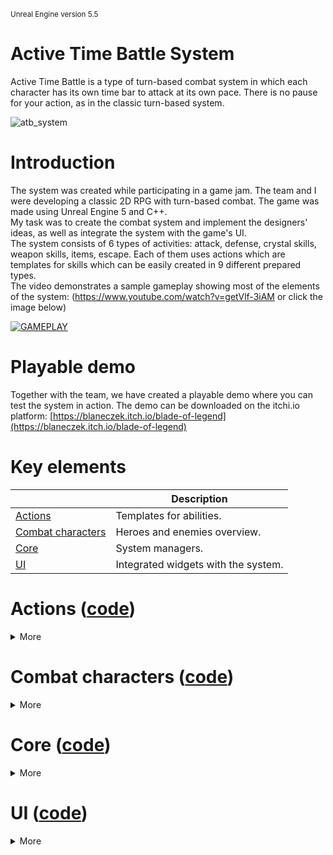 <sub>Unreal Engine version 5.5</sub>
</br>

# Active Time Battle System
Active Time Battle is a type of turn-based combat system in which each character has its own time bar to attack at its own pace. There is no pause for your action, as in the classic turn-based system.

![atb_system](https://github.com/user-attachments/assets/dd45f40c-6826-458c-b025-c6fe10f13a89)

# Introduction
The system was created while participating in a game jam. The team and I were developing a classic 2D RPG with turn-based combat. The game was made using Unreal Engine 5 and C++. 
</br>My task was to create the combat system and implement the designers' ideas, as well as integrate the system with the game's UI. 
</br>The system consists of 6 types of activities: attack, defense, crystal skills, weapon skills, items, escape. Each of them uses actions which are templates for skills which can be easily created in 9 different prepared types. 
</br>The video demonstrates a sample gameplay showing most of the elements of the system: (https://www.youtube.com/watch?v=getVlf-3iAM or click the image below)

[![GAMEPLAY](https://img.youtube.com/vi/getVlf-3iAM/0.jpg)](https://www.youtube.com/watch?v=getVlf-3iAM)

# Playable demo
Together with the team, we have created a playable demo where you can test the system in action. The demo can be downloaded on the itchi.io platform:
[https://blaneczek.itch.io/blade-of-legend](https://blaneczek.itch.io/blade-of-legend)

# Key elements

|                                                                               | Description                                                     |
|-------------------------------------------------------------------------------|-----------------------------------------------------------------|
| [Actions](#actions-code)                                                      | Templates for abilities.                                        |
| [Combat characters](#combat-characters-code)                                  | Heroes and enemies overview.                                    |
| [Core](#core-code)                                                            | System managers.                                                |
| [UI](#ui-code)                                                                | Integrated widgets with the system.                             |


# Actions ([code](Source/BladeOfLegend/DAWID/CombatSystem/Actions))  
<details>
<summary>More</summary>
</br>	
Actions are used for all activities that characters perform during combat, from using abilities to using items. Each action is a UObject that is created when any activity is performed. There are 9 types of actions that determine how an activity will be performed: </br>
  
<img src="https://github.com/user-attachments/assets/b5b246d9-91e8-4e83-b154-97bad793ce8a" width="800">

</br>**Default:** an action that is used on the character who performs it, such as using items or the Defense ability.
</br>![default](https://github.com/user-attachments/assets/484e87a2-7d96-4baa-95b8-bdd5fe2d6283)

</br>**Default Melee/Range:** an action that is used on another character, such as using the default attack ability. In Melee the character runs to the target, in Range the character sends a projectile to the target.
</br>![defaultmelee (2)](https://github.com/user-attachments/assets/0d04fef0-a954-4523-b9d2-9200ec76cbcc) ![defaultrange](https://github.com/user-attachments/assets/164f3493-a458-4238-82b7-2ebbe9076a64)

</br>**Multiple Default Melee/Range:** an action used on multiple characters.
</br>![multiplemelee](https://github.com/user-attachments/assets/09b024bf-3aff-41e6-a9f8-e5e1918bba53) ![multiplerange](https://github.com/user-attachments/assets/c3113ccd-f273-4f6e-bf90-87cfaa36e45a)

</br>**Bounce Range:** a special action that sends a single projectile that bounces between multiple characters.
</br>![bounce](https://github.com/user-attachments/assets/12ae90be-cd0a-471c-9056-d5cf5d9f340e)

</br>**Column Melee:** a special action in which one column of slots is selected and the character performs the ability on every character in that column
</br>![column](https://github.com/user-attachments/assets/c34676cb-2964-4aa4-8fed-5843c80b5c93)

</br>**Whole Team In Place:** a special action in which the ability is used on all enemies without projectiles or having to walk up to them..
</br>![wholeteam](https://github.com/user-attachments/assets/249a9654-e3ab-4c3c-ab6d-9b360492294f)

</br>**Summon:** a special action that allows you to summon new characters to slots.
</br>![summon](https://github.com/user-attachments/assets/096a0d5e-dcf4-4a06-b8e0-a25141f1518f)

</br>Let's take a look at how this works. For example, the player selects **Attack**, selects the enemy character, and then the proper UObject is created. An action of type **DefaultMelee** is used for this purpose. The character's default attack is created in Blueprint, which inherits from the **DefaultMeleeAction** class. This way designers can easily create abilities in Blueprints, set all the necessary data and calculate damage or other effects. </br> 

<img src="https://github.com/user-attachments/assets/5f530f65-0e81-433f-a5ac-ebcfae6f0f37" width="1000">

</br>Actions are managed by **BLActionComponent**, which is added to Characters. In this component, the correct action type is first created in the **CreateAction** function based on **ActionData.Type**. Then the **OnCreateAction** function of the newly created UObject is called.

```c++
void UBLActionComponent::CreateAction(const FVector& OwnerSlotLocation, const TArray<ABLCombatSlot*>& Targets, const FCombatActionData& ActionData, AActor* CombatManagerActor)
{
	ABLCombatCharacter* OwnerChar = Cast<ABLCombatCharacter>(GetOwner());
	if (!OwnerChar)
	{
		EndAction(true);
		return;
	}

	SlotLocation = OwnerSlotLocation;
	TargetSlots = Targets;

	switch (ActionData.Type)
	{
		case ECombatActionType::ATTACK:
		{
			if (!AttackActions.IsValidIndex(ActionData.Index))
			{
				break;
			}

			CurrentAction = NewObject<UBLAction>(this, AttackActions[ActionData.Index].LoadSynchronous());
			if (CurrentAction)
			{
				CurrentAction->OnCreateAction(this, OwnerChar, CombatManagerActor);
			}
			else
			{
				break;
			}
			return;
		}
  .
  .
  .
```

</br>The **ActivateAction** function is then called in the Action object. Each action type has its own implementation of this function. The action we chose earlier is of type **DefaultMeleeAction**. There we return to the ActionComponent and call the **DefaultMeleeAction** function. 

```c++
void UBLAction::OnCreateAction(UBLActionComponent* OwnerComponent, ABLCombatCharacter* Owner, AActor* InCombatManager)
{
	if (OwnerComponent && Owner)
	{
		CombatManager = InCombatManager;
		OwnerChar = Owner;

		ActivateAction(OwnerComponent);

		if (TurnsCost > 0)
		{
			OwnerChar->StartActionTurnsCooldown(TurnsCost);
		}
	}
}
```

```c++
void UBLDefaultMeleeAction::ActivateAction(UBLActionComponent* OwnerComponent)
{
	if (OwnerComponent && IsValid(OwnerChar))
	{
		OwnerComponent->DefaultMeleeAction();

		OwnerChar->SetCurrentME(FMath::Clamp((OwnerChar->GetCurrentME() - MECost), 0.f, OwnerChar->GetMaxME()));
	}
}
```

</br>**ActionComponent** manages all the action flows. In our example, the **DefaultMeleeAction** function is called, which calculates the location where our character needs to move and sends it there.

```c++
/** Action is executing in place, target is the owner. */
	void DefaultAction();

	/** Character runs up to the target and executes action. */
	void DefaultMeleeAction();

	/** Character creates a projectile that flies to the target and executes action. */
	void DefaultRangeAction(const TSubclassOf<ABLRangeProjectile>& ProjectileClass, UPaperFlipbook* ProjectileSprite);

	/** Character runs up to the targets one by one and executes action for every target .*/
	void MultipleDefaultMeleeAction();

	/** Character creates multiple projectiles that fly to the targets and execute action. */
	void MultipleDefaultRangeAction(TSubclassOf<ABLRangeProjectile> ProjectileClass, UPaperFlipbook* ProjectileSprite);

	/** Character runs up to the column and executes an action for every target in column. */
	void ColumnMeleeAction();

	/** Character creates a single projectile that travels through multiple targets. */
	void BounceRangeAction(const TSubclassOf<ABLRangeProjectile>& ProjectileClass, UPaperFlipbook* ProjectileSprite);

	/** Character in place executes an action for each target. */
	void MultipleInPlaceAction(const TSubclassOf<APaperZDCharacter>& EffectClass);
```

```c++
void UBLActionComponent::DefaultMeleeAction()
{
	if (!IsValid(AIC) || !TargetSlots.IsValidIndex(0) || !IsValid(TargetSlots[0]))
	{
		EndAction();
		return;
	}

	AIC->GetPathFollowingComponent()->OnRequestFinished.AddUObject(this, &UBLActionComponent::ReachedActionDestination);
	const FVector& Location = TargetSlots[0]->GetCharacter()->GetActorLocation() + (TargetSlots[0]->GetCharacter()->GetActorForwardVector() * 40);
	AIC->MoveToLocation(Location, 5.f);
}
```

</br>When a character reaches the target point, an action is executed (an animation is played, damage is dealt, etc.), and then the characters return to their location.

```c++
void UBLActionComponent::ReachedActionDestination(FAIRequestID RequestID, const FPathFollowingResult& Result)
{
	if (!IsValid(AIC) || !IsValid(CurrentAction))
	{
		AIC->MoveToLocation(SlotLocation, 5.f);
		EndAction();
		return;
	}

	AIC->GetPathFollowingComponent()->OnRequestFinished.RemoveAll(this);
	AIC->GetPathFollowingComponent()->OnRequestFinished.AddUObject(this, &UBLActionComponent::ReachedSlotLocation);

	CurrentAction->OnEndExecution.BindWeakLambda(this, [this]() { AIC->MoveToLocation(SlotLocation, 5.f); });
	CurrentAction->ExecuteAction(TargetSlots);
}
```

```c++
void UBLDefaultMeleeAction::ExecuteAction(const TArray<ABLCombatSlot*>& Targets)
{
	if (!IsValid(OwnerChar) || !Targets.IsValidIndex(0) || !Targets[0])
	{
		OnEndExecution.ExecuteIfBound();
		return;
	}

	if (IsValid(ActionAnim))
	{
		FZDOnAnimationOverrideEndSignature EndAnimDel;
		EndAnimDel.BindWeakLambda(this, [this](bool bResult) { OnEndExecution.ExecuteIfBound(); });
		OwnerChar->GetAnimationComponent()->GetAnimInstance()->PlayAnimationOverride(ActionAnim, "DefaultSlot", 1.f, 0.0f, EndAnimDel);
		ActionCalculations(Targets[0], CombatManager);
	}
	else
	{
		ActionCalculations(Targets[0], CombatManager);
		OnEndExecution.ExecuteIfBound();
	}
}
```

<br>
</details>

# Combat characters ([code](Source/BladeOfLegend/DAWID/CombatSystem/Characters)) 
<details>
<summary>More</summary>
	
</br>**Combat characters** are heroes and enemies used during combat. They contain all the necessary data, such as character attributes and possessed actions, as well as functions responsible for calculating damage and other effects.

```c++
float ABLCombatCharacter::CalculateElementsMultipliers(ECombatElementType DamageElementType, ECombatElementType CharacterElementType, bool& OutIsHeal)
{ 
	OutIsHeal = false;

	TArray<TArray<float>> ElementsTable = {
	  // AttackType
	  //   FIRE     WATER   EARTH   WIND    ICE    THUNDER  ACID    DARK    WHITE   NONE       TargetType
		{1.0f,   2.0f,   1.0f,   1.0f,   1.5f,   1.0f,   1.0f,   1.5f,   1.0f,   1.0f},  // FIRE   
		{2.0f,   1.0f,   1.0f,   1.0f,   1.5f,   4.0f,   0.75f,  1.0f,   1.5f,   1.0f},  // WATER
		{1.0f,   1.0f,   1.0f,   2.0f,   1.0f,   0.0f,   4.0f,   1.5f,   1.0f,   1.0f},  // EARTH
		{1.0f,   1.0f,   2.0f,   1.0f,   1.0f,   4.0f,   1.0f,   1.0f,   1.5f,   1.0f},  // WIND
		{1.5f,   0.75f,  1.0f,   1.0f,   1.0f,   0.75f,  1.0f,   1.5f,   1.0f,   1.0f},  // ICE
		{1.0f,   0.0f,   4.0f,   0.0f,   1.5f,   1.0f,   1.0f,   1.0f,   1.5f,   1.0f},  // THUNDER
		{1.0f,   1.5f,   0.0f,   1.0f,   1.0f,   1.0f,   1.0f,   1.5f,   1.0f,   1.0f},  // ACID
		{0.0f,   1.0f,   0.0f,   1.0f,   0.0f,   1.0f,   0.0f,   1.0f,   2.0f,   0.0f},  // DARK
		{1.0f,   0.0f,   1.0f,   0.0f,   1.0f,   0.0f,   1.0f,   2.0f,   1.0f,   0.0f},  // WHITE
		{1.0f,   1.0f,   1.0f,   1.0f,   1.0f,   1.0f,   1.0f,   1.0f,   1.0f,   1.0f}   // NONE
	};

	const int32 AttackElementIndex = static_cast<int32>(DamageElementType);
	const int32 TargetElementIndex = static_cast<int32>(CharacterElementType);

	const float Multiplier = ElementsTable[TargetElementIndex][AttackElementIndex];

	// If Attack and Target Element is the same, damage will be converted to healing (except NONE NONE)
	if (AttackElementIndex == TargetElementIndex && AttackElementIndex != ElementsTable.Num() - 1)
	{
		OutIsHeal = true;
		return Multiplier;
	}
	else
	{
		return Multiplier;
	}
}
```

```c++
void ABLCombatCharacter::HandleDamageHit(ABLCombatCharacter* Attacker, float Damage, float DMGMultiplier, ECombatElementType DamageElementType, bool bMagicalAction)
{
	// Only if action is physical
	if (!bMagicalAction)
	{
		// If it draws DODGE, character will not take any damage or heal
		const int32 DodgeChance = FMath::RandRange(1, 100);
		if (DodgeChance <= CurrentDodge)
		{
			DisplayTextDMG(0, false, DamageElementType, true);
			return;
		}
	}
	
	if (bMagicalAction && bMagicImmunity)
	{
		DisplayTextDMG(0, false, DamageElementType, false);
		return;
	}

	// If it draws Pierce, Defense is reduced by half
	const int32 PierceChance = FMath::RandRange(1, 100);
	const float NewDefense = PierceChance <= BaseData.Pierce ? CurrentDefense / 2 : CurrentDefense;

	// 10 def decreases dmg by 5%
	float DMGValue = (Damage * DMGMultiplier) * (1.f - ((NewDefense / 1000) * 5));

	// If attack is physical and Attacker has Poisoning status, dmg is decreased by 20%
	if (!bMagicalAction && Attacker && Attacker->StatusesComponent->Statuses.Contains(ECombatStatusType::POISONING))
	{
		// Clamp because Defense can be higher than Damage, so that Damage is not negative
		DMGValue = FMath::Clamp(FMath::RoundHalfFromZero(DMGValue * 0.8f), 0, FMath::RoundHalfFromZero(DMGValue));
	}
	else
	{
		DMGValue = FMath::Clamp(FMath::RoundHalfFromZero(DMGValue), 0, FMath::RoundHalfFromZero(DMGValue));
	}

	// Sets character HP between 0 and MaxHP
	CurrentHP = FMath::Clamp((CurrentHP - DMGValue), 0, BaseData.MaxHP);

	DisplayTextDMG(DMGValue, false, DamageElementType);
	OnHealthUpdate.ExecuteIfBound();

	if (BaseData.TakeDMGAnim && GetAnimInstance() && !bDefendIdle)
	{
		GetAnimationComponent()->GetAnimInstance()->PlayAnimationOverride(BaseData.TakeDMGAnim);
	}
}
```


</details>

# Core ([code](Source/BladeOfLegend/DAWID/CombatSystem/Core)) 
<details>
<summary>More</summary>
	
</br>There are two key elements: **Combat Slots** and **Combat Manager**. 
</br>
</br>**Combat slots** are actors with collision boxes placed on the level where combat characters are located. Each character is assigned to a slot. The player can interact with the assigned slots using the mouse. When the player hovers over or clicks on a slot, an arrow of a different color appears. Slots are used to select heroes and enemies by the player.
	
<img src="https://github.com/user-attachments/assets/74257afa-30b0-41d6-abfa-187f43de648c" width="415"> ![slotsgif](https://github.com/user-attachments/assets/74bc39c9-28da-4318-87d1-637c773c6a39)

</br>**Combat Manager** is the main part of the system that manages gameplay, and also UI elements. We can break it down into 3 parts (Player, Enemies and General) and describe the most important functions.
</br></br>**Player:** The manager spawns all heroes with the appropriate data and handles clicking on slots when the player performs an action. Then, when the action is used, it processes it further, adding it to the queue.

```c++
void ABLCombatManager::SetPlayerTeam()
{
	UBLGameInstance* GI = Cast<UBLGameInstance>(GetGameInstance());	
	if (!GI || !IsValid(Widget))
	{
		return;
	}

	for (int32 Index = 0; Index < FMath::Clamp(GI->SaveGameData.HeroesData.Heroes.Num(), 0, 5); ++Index)
	{
		const FCombatCharData& CharBaseData = GI->CalculateBaseCombatData(Index);
		if (PlayerTeam[Index])
		{
			PlayerTeam[Index]->SpawnHero(CharBaseData, GI->SaveGameData.HeroesData.Heroes[Index].CombatActions, GI->CombatData.bSneakAttack);
			GI->CombatData.bSneakAttack ? Widget->AddHero(PlayerTeam[Index]->GetIndex(), CharBaseData, true)
										: Widget->AddHero(PlayerTeam[Index]->GetIndex(), CharBaseData, false);
			Widget->AddHeroActions(PlayerTeam[Index]->GetIndex(), CharBaseData, GI->SaveGameData.HeroesData.Heroes[Index].CombatActions, GI->CombatData.bCanRunAway);
		}
	}
}
```

```c++
void ABLCombatManager::HandleSlotClicked(AActor* Slot)
{
	if (CurrentActionType == ECombatActionType::NONE)
	{
		return;
	}
	
	ABLCombatSlot* CurrentSlot = Cast<ABLCombatSlot>(Slot);
	if (!CurrentSlot || !CurrentSlot->IsActive())
	{
		return;
	}

	// If the player doesn't have enough ME for an action, display the widget.
	if (IsValid(Widget) && CurrentActionData.MECost > CurrentPlayerSlot->GetCharacter()->GetCurrentME())
	{
		Widget->ActivateNotEnoughME();
		return;
	}

	switch (CurrentActionData.Flow) 
	{
		case ECombatActionFlow::DEFAULT:
		{
			if (CurrentSlot == CurrentPlayerSlot)
			{
				ChooseTargetSlot(CurrentSlot);
				break;
			}
			return;
		}
		case ECombatActionFlow::DEFAULT_MELEE:
		case ECombatActionFlow::DEFAULT_RANGE:
		case ECombatActionFlow::MULTIPLE_MELEE:
		case ECombatActionFlow::MULTIPLE_RANGE:
		{
			if (CurrentSlot->IsEnemy())
			{
				ChooseTargetSlot(CurrentSlot);
				if (CurrentTargetsSlots.Num() >= CurrentActionData.TargetsNum)
				{
					break;
				}
			}
			return;	
		}
		case ECombatActionFlow::COLUMN_MELEE:
		{
			if (CurrentSlot->IsEnemy())
			{
				int32 IndexStart = 0;
				int32 IndexEnd = 0;
				// 1. column
				if (CurrentSlot->GetIndex() <= 3)
				{
					IndexStart = 0;
					IndexEnd = 3;
				}
				// 2. column
				else if (CurrentSlot->GetIndex() >= 4 && CurrentSlot->GetIndex() <= 7)
				{
					IndexStart = 4;
					IndexEnd = 7;
				}
				// 3. column
				else
				{
					IndexStart = 8;
					IndexEnd = 11;
				}

				for (IndexStart; IndexStart <= IndexEnd; ++IndexStart)
				{
					if (EnemyTeam[IndexStart] && EnemyTeam[IndexStart]->IsActive())
					{
						ChooseTargetSlot(EnemyTeam[IndexStart]);
					}
				}
				break;
			}
			return;				
		}
		case ECombatActionFlow::BOUNCE_RANGE:
		{
			if (CurrentSlot->IsEnemy())
			{
				ChooseTargetSlot(CurrentSlot);
				if (CurrentActionData.TargetsNum == 1)
				{
					break;
				}

				// Projectiles cannot bounce 2 times in a row on the same target
				int32 DisabledIndex = CurrentSlot->GetIndex();
				for (int32 Index = 0; Index < CurrentActionData.TargetsNum - 1; ++Index)
				{
					TArray<int32> AvailableIndexes;
					for (const auto& EnemySlot : EnemyTeam)
					{
						if (EnemySlot && EnemySlot->IsActive() && EnemySlot->GetIndex() != DisabledIndex)
						{
							AvailableIndexes.Add(EnemySlot->GetIndex());
						}
					}

					if (AvailableIndexes.IsEmpty())
					{
						break; 
					}

					const int32 RandomIndex = FMath::RandRange(0, AvailableIndexes.Num() - 1);						
					CurrentTargetsSlots.Add(EnemyTeam[AvailableIndexes[RandomIndex]]);
					DisabledIndex = AvailableIndexes[RandomIndex];
				}
				break;
			}
			return;
		}
		case ECombatActionFlow::WHOLE_TEAM_IN_PLACE:
		{
			if (CurrentSlot->IsEnemy())
			{	
				for (const auto& EnemySlot : EnemyTeam)
				{
					if (EnemySlot && EnemySlot->IsActive())
					{
						ChooseTargetSlot(EnemySlot);
					}
				}
				break;
			}
			return;
		}
		default:
		{
			return;
		}
	}

	ProcessPlayerAction();
}
```

```c++
void ABLCombatManager::ProcessPlayerAction()
{
	if (!IsValid(Widget) || !IsValid(CurrentPlayerSlot))
	{
		return;
	}

	AddActionToQueue(CurrentPlayerSlot, CurrentTargetsSlots, CurrentActionData, false);
	CurrentPlayerSlot->bCanDoAction = false;
	CurrentActionType = ECombatActionType::NONE;

	Widget->ResetHeroCooldownBar(CurrentPlayerSlot->GetIndex());

	ClearPlayerSlot();
	ChooseAvailablePlayerSlot();

	FTimerHandle ClearTargetDelay;
	FTimerDelegate ClearTargetDel;
	ClearTargetDel.BindUObject(this, &ABLCombatManager::ClearTargetsSlots);
	GetWorld()->GetTimerManager().SetTimer(ClearTargetDelay, ClearTargetDel, 1.f, false);
}
```

</br>**Enemies:** The manager spawns all enemies with the appropriate data and handles their actions.

```c++
oid ABLCombatManager::HandleEnemyAction(ABLCombatSlot* EnemySlot, FCombatActionData&& ActionData)
{
	TArray<int32> ActiveSlots;
	for (const auto& Slot : PlayerTeam)
	{
		if (Slot && Slot->IsActive())
		{
			ActiveSlots.Add(Slot->GetIndex());
		}
	}

	if (ActiveSlots.IsEmpty())
	{
		return;
	}

	TArray<ABLCombatSlot*> Targets;

	switch (ActionData.Flow)
	{
		case ECombatActionFlow::DEFAULT:
		{
			Targets.Add(EnemySlot);
			break;
		}
		case ECombatActionFlow::DEFAULT_MELEE:
		case ECombatActionFlow::DEFAULT_RANGE:
		case ECombatActionFlow::MULTIPLE_MELEE:
		case ECombatActionFlow::MULTIPLE_RANGE:
		{
			for (int32 Index = 0; Index < ActionData.TargetsNum; ++Index)
			{
				const int32 RandomIndex = FMath::RandRange(0, ActiveSlots.Num() - 1);
				Targets.Add(PlayerTeam[ActiveSlots[RandomIndex]]);
			}
			break;		
		}
		case ECombatActionFlow::BOUNCE_RANGE:
		{
			int32 RandomIndex = FMath::RandRange(0, ActiveSlots.Num() - 1);
			Targets.Add(PlayerTeam[ActiveSlots[RandomIndex]]);
			int32 DisabledIndex = ActiveSlots[RandomIndex];

			for (int32 Index = 0; Index < ActionData.TargetsNum - 1; ++Index)
			{
				TArray<int32> AvailableIndexes;
				for (const auto& ActiveIndex : ActiveSlots)
				{
					if (ActiveIndex != DisabledIndex)
					{
						AvailableIndexes.Add(ActiveIndex);
					}
				}
				if (AvailableIndexes.IsEmpty())
				{
					break;
				}
				RandomIndex = FMath::RandRange(0, AvailableIndexes.Num() - 1);
				Targets.Add(PlayerTeam[AvailableIndexes[RandomIndex]]);
				DisabledIndex = AvailableIndexes[RandomIndex];
			}
			break;
		}
		case ECombatActionFlow::SUMMON_ALLIES:
		{
			TArray<int32> AvailableSlotsIndex;
			for (const auto& Slot : EnemyTeam)
			{
				// not active because we are summoning in free slots
				if (Slot && !Slot->IsActive() && Slot != EnemySlot)
				{
					AvailableSlotsIndex.Add(Slot->GetIndex());
				}
			}

			if (AvailableSlotsIndex.IsEmpty())
			{
				Targets.Add(FindNewTargetSlot(true));
				ActionData = FCombatActionData(ECombatActionType::ATTACK, ECombatActionFlow::DEFAULT_MELEE, 0);
				break;
			}

			for (int32 Index = 0; Index < ActionData.TargetsNum; ++Index)
			{
				if (AvailableSlotsIndex.IsEmpty())
				{
					break;
				}
				const int32 RandomIndex = FMath::RandRange(0, AvailableSlotsIndex.Num() - 1);
				Targets.Add(EnemyTeam[AvailableSlotsIndex[RandomIndex]]);
				AvailableSlotsIndex.RemoveAt(RandomIndex);
			}
			break;
		}
		case ECombatActionFlow::KILL_ALLIES:
		{
			TArray<int32> AvailableSlotsIndex;
			for (auto& Slot : EnemyTeam)
			{
				if (Slot && Slot->IsActive() && Slot != EnemySlot)
				{
					AvailableSlotsIndex.Add(Slot->GetIndex());
				}
			}

			if (AvailableSlotsIndex.IsEmpty())
			{
				Targets.Add(FindNewTargetSlot(true));
				ActionData = FCombatActionData(ECombatActionType::ATTACK, ECombatActionFlow::DEFAULT_MELEE, 0);
				break;
			}

			const int32 Random = FMath::RandRange(1, ActionData.TargetsNum);
			for (int32 Index = 0; Index < Random; ++Index)
			{
				if (AvailableSlotsIndex.IsEmpty())
				{
					break;
				}
				const int32 RandomIndex = FMath::RandRange(0, AvailableSlotsIndex.Num() - 1);
				Targets.Add(EnemyTeam[AvailableSlotsIndex[RandomIndex]]);
				AvailableSlotsIndex.RemoveAt(RandomIndex);
			}
			break;
		}
		case ECombatActionFlow::WHOLE_TEAM_IN_PLACE:
		{
			for (const auto& Slot : PlayerTeam)
			{
				if (Slot && Slot->IsActive())
				{
					Targets.Add(Slot);
				}
			}
			break;
		}
		default:
		{
			return;
		}
		
	}

	AddActionToQueue(EnemySlot, Targets, ActionData, true);
}
```

</br>**General:** The queue stores all used actions. The manager calls the queue function every 0.5 seconds and checks if no action is currently being executed. If so, it stops all cooldown bars and executes the current action. This allows actions to be queued and executed in a proper time.

```c++
void ABLCombatManager::HandleActionsQueue()
{
	// Do nothing if other action is currently performed. 
	if (bAction || ActionQueue.IsEmpty())
	{
		return;
	}

	// Delete action from queue if owner is not active (dead).
	if (!IsValid(ActionQueue[0].OwnerSlot) || !ActionQueue[0].OwnerSlot->IsActive())
	{
		ActionQueue.RemoveAt(0);
		bAction = false;
		return;
	}
		
	// If it's not summon allies type of action, check if all targets are active (alive). If not, find new active target.
	if (ActionQueue[0].ActionData.Flow != ECombatActionFlow::SUMMON_ALLIES)
	{
		for (int32 Index = ActionQueue[0].TargetsSlots.Num() - 1; Index >= 0; --Index)
		{
			if (ActionQueue[0].TargetsSlots[Index] && !ActionQueue[0].TargetsSlots[Index]->IsActive())
			{
				if (ABLCombatSlot* NewTargetSlot = FindNewTargetSlot(ActionQueue[0].bEnemyAction))
				{
					ActionQueue[0].TargetsSlots[Index] = NewTargetSlot;
				}
				else
				{
					ActionQueue[0].TargetsSlots.RemoveSingle(ActionQueue[0].TargetsSlots[Index]);
				}
			}
		}
	}

	DoAction(ActionQueue[0].OwnerSlot, ActionQueue[0].TargetsSlots, ActionQueue[0].ActionData, ActionQueue[0].bEnemyAction);
	ActionQueue.RemoveAt(0);
}
```

</details>

# UI ([code](Source/BladeOfLegend/DAWID/CombatSystem/UI))
<details>
<summary>More</summary>
	
</br>The player controls the gameplay by interacting with the UI using the mouse. Therefore, it is very important that the UI elements work properly. While the visual elements are done in blueprints, all logic is done entirely in cpp to maintain performance and proper integration with the system.
</br></br>The main panel contains 3 elements: **Enemies Panel** (displays information about enemies, not interactive), **Heroes Panel** (displays information about heroes, by clicking on them we can switch the currently active Hero), **Actions Panel** (contains information about all actions, we can choose there which one we want to use).

![UIgif](https://github.com/user-attachments/assets/3b1be6e0-4624-469b-b475-c354622e42cd)

</br>For example, the logic responsible for selecting the currently active hero starts in **BLHeroesWidget**. We add a function delegate to the **On click event**, which highlights the tile and calls another delegate that is binded in the **BLComabtWidget**. Then, in the same way, we go to the **Combat manager** were CombatWidget delegates are binded, and select the corresponding player slot.

```c++
void UBLHeroesWidget::NativeConstruct()
{
	Super::NativeConstruct();

	HeroesTileView->OnItemClicked().AddUObject(this, &UBLHeroesWidget::HeroClicked);
}

void UBLHeroesWidget::HeroClicked(UObject* Item)
{
	UBLHeroEntryWidget* Hero = Cast<UBLHeroEntryWidget>(HeroesTileView->GetEntryWidgetFromItem(Item));
	if (Hero && Hero->CanDoAction())
	{
		UnlightsHero();
		ClickedHero = Hero;
		ClickedHero->HighlightHero();
		OnHeroClicked.ExecuteIfBound(Hero->GetIndex());
	}
}
```

```c++
void UBLCombatWidget::AddHero(int32 SlotIndex, const FCombatCharData& BaseData, bool bSneakAttack)
{
	Heroes->AddHero(SlotIndex, BaseData.Name, BaseData.MaxHP, BaseData.CurrentHP, BaseData.MaxME);
	Heroes->OnHeroClicked.BindUObject(this, &UBLCombatWidget::HeroClicked);

	.
	.
	.
}

void UBLCombatWidget::HeroClicked(int32 HeroIndex)
{
	OnHeroSelected.ExecuteIfBound(HeroIndex);
}
```

```c++
void ABLCombatManager::InitializeWidget()
{
	if (WidgetClass)
	{
		Widget = CreateWidget<UBLCombatWidget>(GetWorld(), WidgetClass);
		Widget->OnActionChosen.BindUObject(this, &ABLCombatManager::SetPlayerActionData);
		Widget->OnHeroSelected.BindUObject(this, &ABLCombatManager::ChoosePlayerSlot);
		Widget->OnResetCurrentActionType.BindWeakLambda(this, [this]() {CurrentActionType = ECombatActionType::NONE; });
	}
}

void ABLCombatManager::ChoosePlayerSlot(int32 Index)
{
	if (PlayerTeam.IsValidIndex(Index))
	{
		ClearPlayerSlot();
		ChoosePlayerSlot(PlayerTeam[Index]);
	}
}
```

</details>
